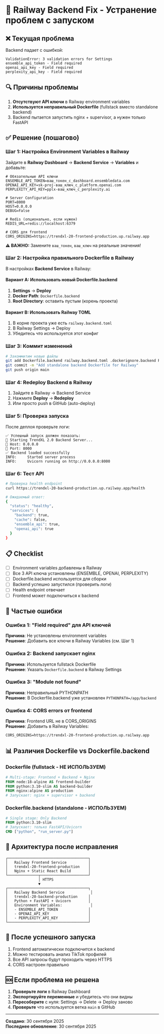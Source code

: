 # 🔧 Railway Backend Fix - Устранение проблем с запуском

## ❌ Текущая проблема

Backend падает с ошибкой:
```
ValidationError: 3 validation errors for Settings
ensemble_api_token - Field required
openai_api_key - Field required  
perplexity_api_key - Field required
```

## 🔍 Причины проблемы

1. **Отсутствуют API ключи** в Railway environment variables
2. **Используется неправильный Dockerfile** (fullstack вместо standalone backend)
3. Backend пытается запустить nginx + supervisor, а нужен только FastAPI

## ✅ Решение (пошагово)

### Шаг 1: Настройка Environment Variables в Railway

Зайдите в **Railway Dashboard** → **Backend Service** → **Variables** и добавьте:

```env
# Обязательные API ключи
ENSEMBLE_API_TOKEN=ваш_токен_с_dashboard.ensembledata.com
OPENAI_API_KEY=sk-proj-ваш_ключ_с_platform.openai.com
PERPLEXITY_API_KEY=pplx-ваш_ключ_с_perplexity.ai

# Server Configuration
PORT=8000
HOST=0.0.0.0
DEBUG=False

# Redis (опционально, если нужен)
REDIS_URL=redis://localhost:6379

# CORS для frontend
CORS_ORIGINS=https://trendxl-20-frontend-production.up.railway.app
```

**⚠️ ВАЖНО:** Замените `ваш_токен`, `ваш_ключ` на реальные значения!

### Шаг 2: Настройка правильного Dockerfile в Railway

В настройках **Backend Service** в Railway:

#### Вариант A: Использовать новый Dockerfile.backend

1. **Settings** → **Deploy**
2. **Docker Path**: `Dockerfile.backend`
3. **Root Directory**: оставить пустым (корень проекта)

#### Вариант B: Использовать Railway TOML

1. В корне проекта уже есть `railway.backend.toml`
2. В Railway Settings → Deploy
3. Убедитесь что используется этот конфиг

### Шаг 3: Коммит изменений

```bash
# Закоммитим новые файлы
git add Dockerfile.backend railway.backend.toml .dockerignore.backend RAILWAY_BACKEND_FIX.md
git commit -m "Add standalone backend Dockerfile for Railway"
git push origin main
```

### Шаг 4: Redeploy Backend в Railway

1. Зайдите в Railway → Backend Service
2. Нажмите **Deploy** → **Redeploy**
3. Или просто push в GitHub (auto-deploy)

### Шаг 5: Проверка запуска

После деплоя проверьте логи:

```
✅ Успешный запуск должен показать:
🚀 Starting TrendXL 2.0 Backend Server...
📍 Host: 0.0.0.0
🔌 Port: 8000
✅ Backend loaded successfully
INFO:     Started server process
INFO:     Uvicorn running on http://0.0.0.0:8000
```

### Шаг 6: Тест API

```bash
# Проверка health endpoint
curl https://trendxl-20-backend-production.up.railway.app/health

# Ожидаемый ответ:
{
  "status": "healthy",
  "services": {
    "backend": true,
    "cache": false,
    "ensemble_api": true,
    "openai_api": true
  }
}
```

## 📋 Checklist

- [ ] Environment variables добавлены в Railway
- [ ] Все 3 API ключа установлены (ENSEMBLE, OPENAI, PERPLEXITY)
- [ ] Dockerfile.backend используется для сборки
- [ ] Backend успешно запустился (проверить логи)
- [ ] Health endpoint отвечает
- [ ] Frontend может подключиться к backend

## 🚨 Частые ошибки

### Ошибка 1: "Field required" для API ключей

**Причина**: Не установлены environment variables  
**Решение**: Добавить все ключи в Railway Variables (см. Шаг 1)

### Ошибка 2: Backend запускает nginx

**Причина**: Используется fullstack Dockerfile  
**Решение**: Указать `Dockerfile.backend` в Railway Settings

### Ошибка 3: "Module not found"

**Причина**: Неправильный PYTHONPATH  
**Решение**: В Dockerfile.backend уже установлен `PYTHONPATH=/app/backend`

### Ошибка 4: CORS errors от frontend

**Причина**: Frontend URL не в CORS_ORIGINS  
**Решение**: Добавить в Railway Variables:
```
CORS_ORIGINS=https://trendxl-20-frontend-production.up.railway.app
```

## 📊 Различия Dockerfile vs Dockerfile.backend

### Dockerfile (fullstack - НЕ ИСПОЛЬЗУЕМ)
```dockerfile
# Multi-stage: Frontend + Backend + Nginx
FROM node:18-alpine AS frontend-builder
FROM python:3.10-slim AS backend-builder  
FROM nginx:alpine AS production
# Запускает: nginx + supervisor + backend
```

### Dockerfile.backend (standalone - ИСПОЛЬЗУЕМ)
```dockerfile
# Single stage: Only Backend
FROM python:3.10-slim
# Запускает: только FastAPI/Uvicorn
CMD ["python", "run_server.py"]
```

## 🔗 Архитектура после исправления

```
┌─────────────────────────────────────┐
│   Railway Frontend Service          │
│   trendxl-20-frontend-production    │
│   Nginx + Static React Build        │
└──────────────┬──────────────────────┘
               │ HTTPS
               ▼
┌─────────────────────────────────────┐
│   Railway Backend Service            │
│   trendxl-20-backend-production     │
│   Python + FastAPI + Uvicorn        │
│   Environment Variables:             │
│   - ENSEMBLE_API_TOKEN              │
│   - OPENAI_API_KEY                  │
│   - PERPLEXITY_API_KEY              │
└─────────────────────────────────────┘
```

## 📝 После успешного запуска

1. Frontend автоматически подключится к backend
2. Можно тестировать анализ TikTok профилей
3. Все API запросы будут проходить через HTTPS
4. CORS настроен правильно

## 🆘 Если проблема не решена

1. **Проверьте логи** в Railway Dashboard
2. **Экспортируйте переменные** и убедитесь что они видны
3. **Пересоберите** с нуля: Settings → Delete → Deploy заново
4. **Проверьте** что используется ветка `main` в GitHub

---

**Создано**: 30 сентября 2025  
**Последнее обновление**: 30 сентября 2025

